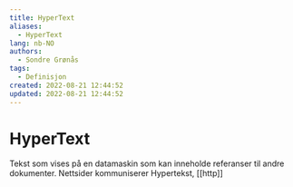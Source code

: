 ```yaml
---
title: HyperText
aliases: 
  - HyperText
lang: nb-NO
authors:
  - Sondre Grønås
tags:
  - Definisjon
created: 2022-08-21 12:44:52
updated: 2022-08-21 12:44:52
---
```

# HyperText
Tekst som vises på en datamaskin som kan inneholde referanser til andre dokumenter. Nettsider kommuniserer Hypertekst, [[http]]